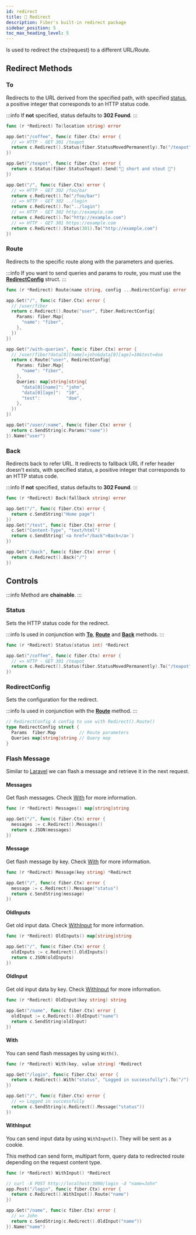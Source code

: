 ```yaml
---
id: redirect
title: 🔄 Redirect
description: Fiber's built-in redirect package
sidebar_position: 5
toc_max_heading_level: 5
---
```


Is used to redirect the ctx(request) to a different URL/Route.

## Redirect Methods

### To

Redirects to the URL derived from the specified path, with specified [status](#status), a positive integer that
corresponds to an HTTP status code.

:::info
If **not** specified, status defaults to **302 Found**.
:::

```go title="Signature"
func (r *Redirect) To(location string) error
```

```go title="Example"
app.Get("/coffee", func(c fiber.Ctx) error {
  // => HTTP - GET 301 /teapot 
  return c.Redirect().Status(fiber.StatusMovedPermanently).To("/teapot")
})

app.Get("/teapot", func(c fiber.Ctx) error {
  return c.Status(fiber.StatusTeapot).Send("🍵 short and stout 🍵")
})
```

```go title="More examples"
app.Get("/", func(c fiber.Ctx) error {
  // => HTTP - GET 302 /foo/bar 
  return c.Redirect().To("/foo/bar")
  // => HTTP - GET 302 ../login
  return c.Redirect().To("../login")
  // => HTTP - GET 302 http://example.com
  return c.Redirect().To("http://example.com")
  // => HTTP - GET 301 https://example.com
  return c.Redirect().Status(301).To("http://example.com")
})
```

### Route

Redirects to the specific route along with the parameters and queries.

:::info
If you want to send queries and params to route, you must use the [**RedirectConfig**](#redirectconfig) struct.
:::

```go title="Signature"
func (r *Redirect) Route(name string, config ...RedirectConfig) error
```

```go title="Example"
app.Get("/", func(c fiber.Ctx) error {
  // /user/fiber
  return c.Redirect().Route("user", fiber.RedirectConfig{
    Params: fiber.Map{
      "name": "fiber",
    },
  })
})

app.Get("/with-queries", func(c fiber.Ctx) error {
  // /user/fiber?data[0][name]=john&data[0][age]=10&test=doe
  return c.Route("user", RedirectConfig{
    Params: fiber.Map{
      "name": "fiber",
    },
    Queries: map[string]string{
      "data[0][name]": "john",
      "data[0][age]":  "10",
      "test":          "doe",
    },
  })
})

app.Get("/user/:name", func(c fiber.Ctx) error {
  return c.SendString(c.Params("name"))
}).Name("user")
```

### Back

Redirects back to refer URL. It redirects to fallback URL if refer header doesn't exists, with specified status, a
positive integer that corresponds to an HTTP status code.

:::info
If **not** specified, status defaults to **302 Found**.
:::

```go title="Signature"
func (r *Redirect) Back(fallback string) error
```

```go title="Example"
app.Get("/", func(c fiber.Ctx) error {
  return c.SendString("Home page")
})
app.Get("/test", func(c fiber.Ctx) error {
  c.Set("Content-Type", "text/html")
  return c.SendString(`<a href="/back">Back</a>`)
})

app.Get("/back", func(c fiber.Ctx) error {
  return c.Redirect().Back("/")
})
```

## Controls

:::info
Method are **chainable**.
:::

### Status

Sets the HTTP status code for the redirect.

:::info
Is used in conjunction with [**To**](#to), [**Route**](#route) and [**Back**](#back) methods.
:::

```go title="Signature"
func (r *Redirect) Status(status int) *Redirect
```

```go title="Example"
app.Get("/coffee", func(c fiber.Ctx) error {
  // => HTTP - GET 301 /teapot 
  return c.Redirect().Status(fiber.StatusMovedPermanently).To("/teapot")
})
```

### RedirectConfig

Sets the configuration for the redirect.

:::info
Is used in conjunction with the [**Route**](#route) method.
:::

```go
// RedirectConfig A config to use with Redirect().Route()
type RedirectConfig struct {
  Params  fiber.Map         // Route parameters
  Queries map[string]string // Query map
}
```

### Flash Message

Similar to [Laravel](https://laravel.com/docs/11.x/redirects#redirecting-with-flashed-session-data) we can flash a message and retrieve it in the next request.

#### Messages

Get flash messages. Check [With](#with) for more information.

```go title="Signature"
func (r *Redirect) Messages() map[string]string
```

```go title="Example"
app.Get("/", func(c fiber.Ctx) error {
  messages := c.Redirect().Messages()
  return c.JSON(messages)
})
```

#### Message

Get flash message by key. Check [With](#with) for more information.

```go title="Signature"
func (r *Redirect) Message(key string) *Redirect
```

```go title="Example"
app.Get("/", func(c fiber.Ctx) error {
  message := c.Redirect().Message("status")
  return c.SendString(message)
})
```

#### OldInputs

Get old input data. Check [WithInput](#withinput) for more information.

```go title="Signature"
func (r *Redirect) OldInputs() map[string]string
```

```go title="Example"
app.Get("/", func(c fiber.Ctx) error {
  oldInputs := c.Redirect().OldInputs()
  return c.JSON(oldInputs)
})
```

#### OldInput

Get old input data by key. Check [WithInput](#withinput) for more information.

```go title="Signature"
func (r *Redirect) OldInput(key string) string
```

```go title="Example"
app.Get("/name", func(c fiber.Ctx) error {
  oldInput := c.Redirect().OldInput("name")
  return c.SendString(oldInput)
})
```

#### With

You can send flash messages by using `With()`.

```go title="Signature"
func (r *Redirect) With(key, value string) *Redirect
```

```go title="Example"
app.Get("/login", func(c fiber.Ctx) error {
  return c.Redirect().With("status", "Logged in successfully").To("/")
})

app.Get("/", func(c fiber.Ctx) error {
  // => Logged in successfully
  return c.SendString(c.Redirect().Message("status"))
})
```

#### WithInput

You can send input data by using `WithInput()`.
They will be sent as a cookie.

This method can send form, multipart form, query data to redirected route depending on the request content type.

```go title="Signature"
func (r *Redirect) WithInput() *Redirect
```

```go title="Example"
// curl -X POST http://localhost:3000/login -d "name=John"
app.Post("/login", func(c fiber.Ctx) error {
  return c.Redirect().WithInput().Route("name")
})

app.Get("/name", func(c fiber.Ctx) error {
  // => John
  return c.SendString(c.Redirect().OldInput("name"))
}).Name("name")
```
